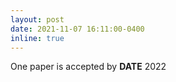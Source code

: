 ```yaml
---
layout: post
date: 2021-11-07 16:11:00-0400
inline: true
---
```

One paper is accepted by <b>DATE</b> 2022